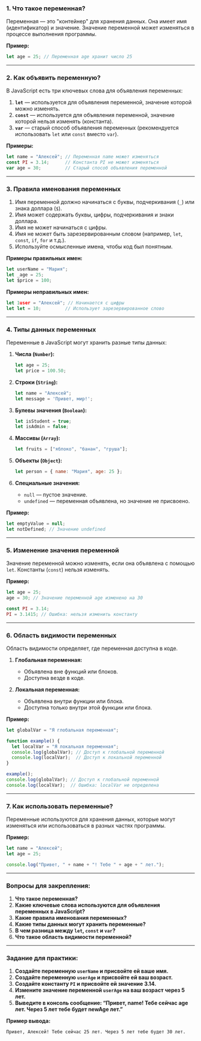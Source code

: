### 1. **Что такое переменная?**

Переменная — это "контейнер" для хранения данных. Она имеет имя (идентификатор) и значение. Значение переменной может изменяться в процессе выполнения программы.

**Пример:**
```javascript
let age = 25; // Переменная age хранит число 25
```

---

### 2. **Как объявить переменную?**

В JavaScript есть три ключевых слова для объявления переменных:

1. **`let`** — используется для объявления переменной, значение которой можно изменять.
2. **`const`** — используется для объявления переменной, значение которой нельзя изменять (константа).
3. **`var`** — старый способ объявления переменных (рекомендуется использовать `let` или `const` вместо `var`).

**Примеры:**
```javascript
let name = "Алексей"; // Переменная name может изменяться
const PI = 3.14;      // Константа PI не может изменяться
var age = 30;         // Старый способ объявления переменной
```

---

### 3. **Правила именования переменных**

1. Имя переменной должно начинаться с буквы, подчеркивания (`_`) или знака доллара (`$`).
2. Имя может содержать буквы, цифры, подчеркивания и знаки доллара.
3. Имя не может начинаться с цифры.
4. Имя не может быть зарезервированным словом (например, `let`, `const`, `if`, `for` и т.д.).
5. Используйте осмысленные имена, чтобы код был понятным.

**Примеры правильных имен:**
```javascript
let userName = "Мария";
let _age = 25;
let $price = 100;
```

**Примеры неправильных имен:**
```javascript
let 1user = "Алексей"; // Начинается с цифры
let let = 10;         // Использует зарезервированное слово
```

---

### 4. **Типы данных переменных**

Переменные в JavaScript могут хранить разные типы данных:

1. **Числа (`Number`):**
   ```javascript
   let age = 25;
   let price = 100.50;
   ```

2. **Строки (`String`):**
   ```javascript
   let name = "Алексей";
   let message = 'Привет, мир!';
   ```

3. **Булевы значения (`Boolean`):**
   ```javascript
   let isStudent = true;
   let isAdmin = false;
   ```

4. **Массивы (`Array`):**
   ```javascript
   let fruits = ["яблоко", "банан", "груша"];
   ```

5. **Объекты (`Object`):**
   ```javascript
   let person = { name: "Мария", age: 25 };
   ```

6. **Специальные значения:**
   - `null` — пустое значение.
   - `undefined` — переменная объявлена, но значение не присвоено.

**Пример:**
```javascript
let emptyValue = null;
let notDefined; // Значение undefined
```

---

### 5. **Изменение значения переменной**

Значение переменной можно изменять, если она объявлена с помощью `let`. Константы (`const`) нельзя изменять.

**Пример:**
```javascript
let age = 25;
age = 30; // Значение переменной age изменено на 30

const PI = 3.14;
PI = 3.1415; // Ошибка: нельзя изменить константу
```

---

### 6. **Область видимости переменных**

Область видимости определяет, где переменная доступна в коде.

1. **Глобальная переменная:**
   - Объявлена вне функций или блоков.
   - Доступна везде в коде.

2. **Локальная переменная:**
   - Объявлена внутри функции или блока.
   - Доступна только внутри этой функции или блока.

**Пример:**
```javascript
let globalVar = "Я глобальная переменная";

function example() {
  let localVar = "Я локальная переменная";
  console.log(globalVar); // Доступ к глобальной переменной
  console.log(localVar);  // Доступ к локальной переменной
}

example();
console.log(globalVar); // Доступ к глобальной переменной
console.log(localVar);  // Ошибка: localVar не определена
```

---

### 7. **Как использовать переменные?**

Переменные используются для хранения данных, которые могут изменяться или использоваться в разных частях программы.

**Пример:**
```javascript
let name = "Алексей";
let age = 25;

console.log("Привет, " + name + "! Тебе " + age + " лет.");
```

---

### Вопросы для закрепления:

1. **Что такое переменная?**
2. **Какие ключевые слова используются для объявления переменных в JavaScript?**
3. **Какие правила именования переменных?**
4. **Какие типы данных могут хранить переменные?**
5. **В чем разница между `let`, `const` и `var`?**
6. **Что такое область видимости переменной?**

---

### Задание для практики:

1. **Создайте переменную `userName` и присвойте ей ваше имя.**
2. **Создайте переменную `userAge` и присвойте ей ваш возраст.**
3. **Создайте константу `PI` и присвойте ей значение 3.14.**
4. **Измените значение переменной `userAge` на ваш возраст через 5 лет.**
5. **Выведите в консоль сообщение: “Привет, name! Тебе сейчас age лет. Через 5 лет тебе будет newAge лет.”**

**Пример вывода:**
```
Привет, Алексей! Тебе сейчас 25 лет. Через 5 лет тебе будет 30 лет.
```
